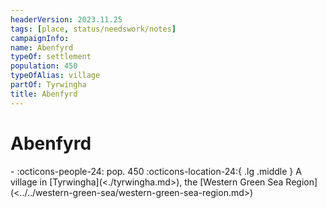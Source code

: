 ```yaml
---
headerVersion: 2023.11.25
tags: [place, status/needswork/notes]
campaignInfo:
name: Abenfyrd
typeOf: settlement
population: 450
typeOfAlias: village
partOf: Tyrwingha
title: Abenfyrd
---
```

# Abenfyrd
<div class="grid cards ext-narrow-margin ext-one-column" markdown>
-  
    :octicons-people-24: pop. 450  
    :octicons-location-24:{ .lg .middle } A village in [Tyrwingha](<./tyrwingha.md>), the [Western Green Sea Region](<../../western-green-sea/western-green-sea-region.md>)  
</div>

